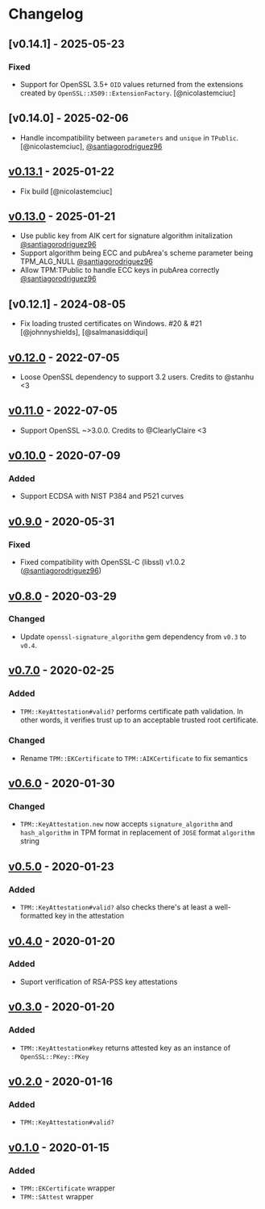 # Changelog

## [v0.14.1] - 2025-05-23

### Fixed

- Support for OpenSSL 3.5+ `OID` values returned from the extensions created by `OpenSSL::X509::ExtensionFactory`. [@nicolastemciuc]

## [v0.14.0] - 2025-02-06

- Handle incompatibility between `parameters` and `unique` in `TPublic`. [@nicolastemciuc], [@santiagorodriguez96]

## [v0.13.1] - 2025-01-22

- Fix build [@nicolastemciuc]

## [v0.13.0] - 2025-01-21

- Use public key from AIK cert for signature algorithm initalization [@santiagorodriguez96]
- Support algorithm being ECC and pubArea's scheme parameter being TPM_ALG_NULL [@santiagorodriguez96]
- Allow TPM:TPublic to handle ECC keys in pubArea correctly [@santiagorodriguez96]

## [v0.12.1] - 2024-08-05

- Fix loading trusted certificates on Windows. #20 & #21 [@johnnyshields], [@salmanasiddiqui]

## [v0.12.0] - 2022-07-05

- Loose OpenSSL dependency to support 3.2 users. Credits to @stanhu <3

## [v0.11.0] - 2022-07-05

- Support OpenSSL ~>3.0.0. Credits to @ClearlyClaire <3

## [v0.10.0] - 2020-07-09

### Added

- Support ECDSA with NIST P384 and P521 curves

## [v0.9.0] - 2020-05-31

### Fixed

- Fixed compatibility with OpenSSL-C (libssl) v1.0.2 ([@santiagorodriguez96])

## [v0.8.0] - 2020-03-29

### Changed

- Update `openssl-signature_algorithm` gem dependency from `v0.3` to `v0.4`.

## [v0.7.0] - 2020-02-25

### Added

- `TPM::KeyAttestation#valid?` performs certificate path validation. In other words, it verifies trust up
to an acceptable trusted root certificate.

### Changed

- Rename `TPM::EKCertificate` to `TPM::AIKCertificate` to fix semantics

## [v0.6.0] - 2020-01-30

### Changed

- `TPM::KeyAttestation.new` now accepts `signature_algorithm` and `hash_algorithm` in TPM format in
replacement of `JOSE` format `algorithm` string

## [v0.5.0] - 2020-01-23

### Added

- `TPM::KeyAttestation#valid?` also checks there's at least a well-formatted key in the attestation

## [v0.4.0] - 2020-01-20

### Added

- Suport verification of RSA-PSS key attestations

## [v0.3.0] - 2020-01-20

### Added

- `TPM::KeyAttestation#key` returns attested key as an instance of `OpenSSL::PKey::PKey`

## [v0.2.0] - 2020-01-16

### Added

- `TPM::KeyAttestation#valid?`

## [v0.1.0] - 2020-01-15

### Added

- `TPM::EKCertificate` wrapper
- `TPM::SAttest` wrapper

[v0.13.1]: https://github.com/cedarcode/tpm-key_attestation/compare/v0.13.0...v0.13.1/
[v0.13.0]: https://github.com/cedarcode/tpm-key_attestation/compare/v0.12.1...v0.13.0/
[v0.12.0]: https://github.com/cedarcode/tpm-key_attestation/compare/v0.11.0...v0.12.0/
[v0.11.0]: https://github.com/cedarcode/tpm-key_attestation/compare/v0.10.0...v0.11.0/
[v0.10.0]: https://github.com/cedarcode/tpm-key_attestation/compare/v0.9.0...v0.10.0/
[v0.9.0]: https://github.com/cedarcode/tpm-key_attestation/compare/v0.8.0...v0.9.0/
[v0.8.0]: https://github.com/cedarcode/tpm-key_attestation/compare/v0.7.0...v0.8.0/
[v0.7.0]: https://github.com/cedarcode/tpm-key_attestation/compare/v0.6.0...v0.7.0/
[v0.6.0]: https://github.com/cedarcode/tpm-key_attestation/compare/v0.5.0...v0.6.0/
[v0.5.0]: https://github.com/cedarcode/tpm-key_attestation/compare/v0.4.0...v0.5.0/
[v0.4.0]: https://github.com/cedarcode/tpm-key_attestation/compare/v0.3.0...v0.4.0/
[v0.3.0]: https://github.com/cedarcode/tpm-key_attestation/compare/v0.2.0...v0.3.0/
[v0.2.0]: https://github.com/cedarcode/tpm-key_attestation/compare/v0.1.0...v0.2.0/
[v0.1.0]: https://github.com/cedarcode/tpm-key_attestation/compare/57c926ef7e83830cee8d111fdc5ccaf99ab2e861...v0.1.0/

[@santiagorodriguez96]: https://github.com/santiagorodriguez96
[@ClearlyClaire]: https://github.com/ClearlyClaire
